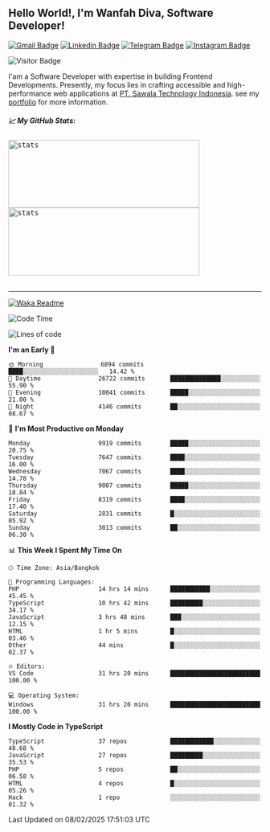 ## Hello World!, I'm Wanfah Diva, Software Developer!

[![Gmail Badge](https://img.shields.io/badge/-Gmail-white?style=plastic&logo=Gmail&link=mailto:aditputrafirmansyah@gmail.com)](mailto:wanfahdivaa@gmail.com)
[![Linkedin Badge](https://img.shields.io/badge/-LinkedIn-blue?style=plastic&logo=Linkedin&link=https://www.linkedin.com/in/aditputrafirmansyah/)](https://www.linkedin.com/in/wanfahdiva/)
[![Telegram Badge](https://img.shields.io/badge/-Telegram-blue?style=plastic&logo=telegram&link=https://t.me/Adithya_13)](https://t.me/wanfahdiva)
[![Instagram Badge](https://img.shields.io/badge/-Instagram-white?style=plastic&logo=instagram&link=https://www.instagram.com/adithya_firmansyahputra/)](https://www.instagram.com/wnfhdva/)

![Visitor Badge](https://visitor-badge.laobi.icu/badge?page_id=wanfahdiva.wanfahdiva)

<p>
I'am a Software Developer with expertise in building Frontend Developments.
Presently, my focus lies in crafting accessible and high-performance web applications at  <a href="https://sawala/tech" target="_blank">PT. Sawala Technology Indonesia</a>. see my <a href="http://wanfahdiva-com.vercel.app/" target="_blank">portfolio</a> for more information.
</p>

<h5 align="left">
  
📈 **My GitHub Stats:**

</h5>

<div align="left">
<kbd>
  <img height="135em" width="380em" alt="stats" src="https://github-readme-stats-salesp07.vercel.app/api?username=wanfahdiva&count_private=true&show_icons=true&theme=react&rank_icon=github&border_radius=10&hide_title=true"></kbd>
</kbd>
<kbd>
    <img height="135em" width="380em" alt="stats" src="https://github-readme-activity-graph.vercel.app/graph?username=wanfahdiva&theme=react&hide_title=true"></kbd>
</div>

<br />

---

[![Waka Readme](https://github.com/wanfahdiva/wanfahdiva/actions/workflows/waka.yml/badge.svg)](https://github.com/wanfahdiva/wanfahdiva/actions/workflows/waka.yml)

<!--START_SECTION:waka-->
![Code Time](http://img.shields.io/badge/Code%20Time-1%2C682%20hrs%2010%20mins-blue)

![Lines of code](https://img.shields.io/badge/From%20Hello%20World%20I%27ve%20Written-22.5%20million%20lines%20of%20code-blue)

**I'm an Early 🐤** 

```text
🌞 Morning                6894 commits        ████░░░░░░░░░░░░░░░░░░░░░   14.42 % 
🌆 Daytime                26722 commits       ██████████████░░░░░░░░░░░   55.90 % 
🌃 Evening                10041 commits       █████░░░░░░░░░░░░░░░░░░░░   21.00 % 
🌙 Night                  4146 commits        ██░░░░░░░░░░░░░░░░░░░░░░░   08.67 % 
```
📅 **I'm Most Productive on Monday** 

```text
Monday                   9919 commits        █████░░░░░░░░░░░░░░░░░░░░   20.75 % 
Tuesday                  7647 commits        ████░░░░░░░░░░░░░░░░░░░░░   16.00 % 
Wednesday                7067 commits        ████░░░░░░░░░░░░░░░░░░░░░   14.78 % 
Thursday                 9007 commits        █████░░░░░░░░░░░░░░░░░░░░   18.84 % 
Friday                   8319 commits        ████░░░░░░░░░░░░░░░░░░░░░   17.40 % 
Saturday                 2831 commits        █░░░░░░░░░░░░░░░░░░░░░░░░   05.92 % 
Sunday                   3013 commits        ██░░░░░░░░░░░░░░░░░░░░░░░   06.30 % 
```


📊 **This Week I Spent My Time On** 

```text
🕑︎ Time Zone: Asia/Bangkok

💬 Programming Languages: 
PHP                      14 hrs 14 mins      ███████████░░░░░░░░░░░░░░   45.45 % 
TypeScript               10 hrs 42 mins      █████████░░░░░░░░░░░░░░░░   34.17 % 
JavaScript               3 hrs 48 mins       ███░░░░░░░░░░░░░░░░░░░░░░   12.15 % 
HTML                     1 hr 5 mins         █░░░░░░░░░░░░░░░░░░░░░░░░   03.46 % 
Other                    44 mins             █░░░░░░░░░░░░░░░░░░░░░░░░   02.37 % 

🔥 Editors: 
VS Code                  31 hrs 20 mins      █████████████████████████   100.00 % 

💻 Operating System: 
Windows                  31 hrs 20 mins      █████████████████████████   100.00 % 
```

**I Mostly Code in TypeScript** 

```text
TypeScript               37 repos            ████████████░░░░░░░░░░░░░   48.68 % 
JavaScript               27 repos            █████████░░░░░░░░░░░░░░░░   35.53 % 
PHP                      5 repos             ██░░░░░░░░░░░░░░░░░░░░░░░   06.58 % 
HTML                     4 repos             █░░░░░░░░░░░░░░░░░░░░░░░░   05.26 % 
Hack                     1 repo              ░░░░░░░░░░░░░░░░░░░░░░░░░   01.32 % 
```




 Last Updated on 08/02/2025 17:51:03 UTC
<!--END_SECTION:waka-->
